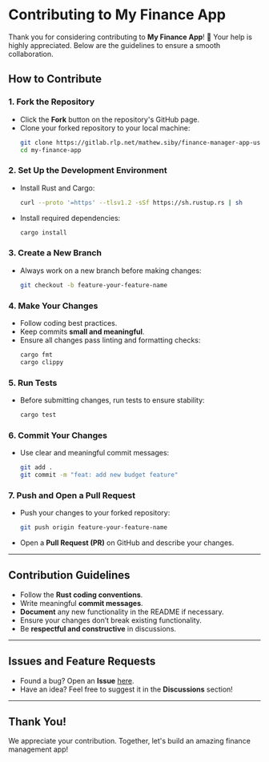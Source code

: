 # Contributing to My Finance App

Thank you for considering contributing to **My Finance App**! 🚀 Your help is highly appreciated. Below are the guidelines to ensure a smooth collaboration.

## How to Contribute

### 1. Fork the Repository
- Click the **Fork** button on the repository's GitHub page.
- Clone your forked repository to your local machine:
  ```bash
  git clone https://gitlab.rlp.net/mathew.siby/finance-manager-app-using-rust
  cd my-finance-app
  ```

### 2. Set Up the Development Environment
- Install Rust and Cargo:
  ```bash
  curl --proto '=https' --tlsv1.2 -sSf https://sh.rustup.rs | sh
  ```
- Install required dependencies:
  ```bash
  cargo install
  ```

### 3. Create a New Branch
- Always work on a new branch before making changes:
  ```bash
  git checkout -b feature-your-feature-name
  ```

### 4. Make Your Changes
- Follow coding best practices.
- Keep commits **small and meaningful**.
- Ensure all changes pass linting and formatting checks:
  ```bash
  cargo fmt
  cargo clippy
  ```

### 5. Run Tests
- Before submitting changes, run tests to ensure stability:
  ```bash
  cargo test
  ```

### 6. Commit Your Changes
- Use clear and meaningful commit messages:
  ```bash
  git add .
  git commit -m "feat: add new budget feature"
  ```

### 7. Push and Open a Pull Request
- Push your changes to your forked repository:
  ```bash
  git push origin feature-your-feature-name
  ```
- Open a **Pull Request (PR)** on GitHub and describe your changes.

---

## Contribution Guidelines

- Follow the **Rust coding conventions**.
- Write meaningful **commit messages**.
- **Document** any new functionality in the README if necessary.
- Ensure your changes don’t break existing functionality.
- Be **respectful and constructive** in discussions.

---

## Issues and Feature Requests
- Found a bug? Open an **Issue** [here](https://gitlab.rlp.net/mathew.siby/finance-manager-app-using-rust/issues).
- Have an idea? Feel free to suggest it in the **Discussions** section!

---

## Thank You!
We appreciate your contribution. Together, let's build an amazing finance management app! 

